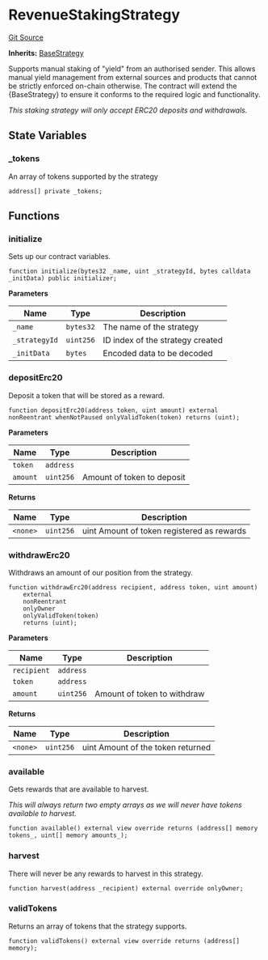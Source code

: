 # RevenueStakingStrategy
[Git Source](https://github.com/FloorDAO/floor-v2/blob/445b96358cc205e432e359914c1681c0f44048b0/src/contracts/strategies/RevenueStakingStrategy.sol)

**Inherits:**
[BaseStrategy](/src/contracts/strategies/BaseStrategy.sol/contract.BaseStrategy.md)

Supports manual staking of "yield" from an authorised sender. This allows manual
yield management from external sources and products that cannot be strictly enforced
on-chain otherwise.
The contract will extend the {BaseStrategy} to ensure it conforms to the required
logic and functionality.

*This staking strategy will only accept ERC20 deposits and withdrawals.*


## State Variables
### _tokens
An array of tokens supported by the strategy


```solidity
address[] private _tokens;
```


## Functions
### initialize

Sets up our contract variables.


```solidity
function initialize(bytes32 _name, uint _strategyId, bytes calldata _initData) public initializer;
```
**Parameters**

|Name|Type|Description|
|----|----|-----------|
|`_name`|`bytes32`|The name of the strategy|
|`_strategyId`|`uint256`|ID index of the strategy created|
|`_initData`|`bytes`|Encoded data to be decoded|


### depositErc20

Deposit a token that will be stored as a reward.


```solidity
function depositErc20(address token, uint amount) external nonReentrant whenNotPaused onlyValidToken(token) returns (uint);
```
**Parameters**

|Name|Type|Description|
|----|----|-----------|
|`token`|`address`||
|`amount`|`uint256`|Amount of token to deposit|

**Returns**

|Name|Type|Description|
|----|----|-----------|
|`<none>`|`uint256`|uint Amount of token registered as rewards|


### withdrawErc20

Withdraws an amount of our position from the strategy.


```solidity
function withdrawErc20(address recipient, address token, uint amount)
    external
    nonReentrant
    onlyOwner
    onlyValidToken(token)
    returns (uint);
```
**Parameters**

|Name|Type|Description|
|----|----|-----------|
|`recipient`|`address`||
|`token`|`address`||
|`amount`|`uint256`|Amount of token to withdraw|

**Returns**

|Name|Type|Description|
|----|----|-----------|
|`<none>`|`uint256`|uint Amount of the token returned|


### available

Gets rewards that are available to harvest.

*This will always return two empty arrays as we will never have
tokens available to harvest.*


```solidity
function available() external view override returns (address[] memory tokens_, uint[] memory amounts_);
```

### harvest

There will never be any rewards to harvest in this strategy.


```solidity
function harvest(address _recipient) external override onlyOwner;
```

### validTokens

Returns an array of tokens that the strategy supports.


```solidity
function validTokens() external view override returns (address[] memory);
```

